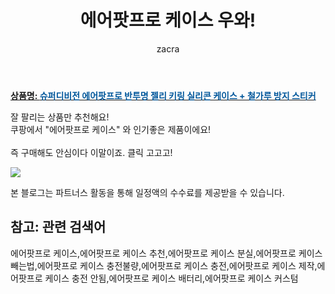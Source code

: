﻿---
layout: post
title:  "에어팟프로 케이스 우와!"
author: zacra
categories: [ 아이템 ]
tags: [에어팟프로 케이스,에어팟프로 케이스 추천,에어팟프로 케이스 분실,에어팟프로 케이스 빼는법,에어팟프로 케이스 충전불량,에어팟프로 케이스 충전,에어팟프로 케이스 제작,에어팟프로 케이스 충전 안됨,에어팟프로 케이스 배터리,에어팟프로 케이스 커스텀]
image: https://static.coupangcdn.com/image/retail/images/2020/04/02/18/6/06e2c3e3-4961-450a-beeb-b0b91f12e944.jpg 
description: "쿠팡에서 에어팟프로 케이스 관련 상품으로 가장 잘팔리는 제품 중 하나라는 사실!!."
rating: 4.5
---

<a href="https://link.coupang.com/re/AFFSDP?lptag=AF8407795&pageKey=1421410328&itemId=2459907326&vendorItemId=70453420108&traceid=V0-153-1ce013228b5f8ea7"><b>상품명: <font color='#01579B'>슈퍼디비전 에어팟프로 반투명 젤리 키링 실리콘 케이스 + 철가루 방지 스티커</font></b></a>

잘 팔리는 상품만 추천해요!<br/>
쿠팡에서 "에어팟프로 케이스" 와 인기좋은 제품이에요!<br/><br/>
즉 구매해도 안심이다 이말이죠. 클릭 고고고! <br/>



<a href="https://link.coupang.com/re/AFFSDP?lptag=AF8407795&pageKey=1421410328&itemId=2459907326&vendorItemId=70453420108&traceid=V0-153-1ce013228b5f8ea7"><img src="https://thumbnail6.coupangcdn.com/thumbnails/remote/q89/image/retail/images/2020/04/02/18/1/1c14b1d6-5ebf-46c8-ab45-62b4c837abec.jpg"></a> 

본 블로그는 파트너스 활동을 통해 일정액의 수수료를 제공받을 수 있습니다.

## 참고: 관련 검색어    
에어팟프로 케이스,에어팟프로 케이스 추천,에어팟프로 케이스 분실,에어팟프로 케이스 빼는법,에어팟프로 케이스 충전불량,에어팟프로 케이스 충전,에어팟프로 케이스 제작,에어팟프로 케이스 충전 안됨,에어팟프로 케이스 배터리,에어팟프로 케이스 커스텀